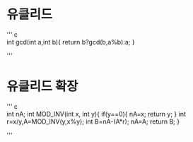 # 유클리드
''' c   
  int gcd(int a,int b){
    return b?gcd(b,a%b):a;
  }
   
'''
# 유클리드 확장
''' c   
  int nA;
  int MOD_INV(int x, int y){
      if(y==0){
          nA=x;
          return y;
      }
      int r=x/y,A=MOD_INV(y,x%y);
      int B=nA-(A*r);
      nA=A;
      return B;
  }
   
'''

